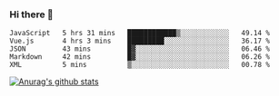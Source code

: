 ### Hi there 👋



<!--
**webB1an/webB1an** is a ✨ _special_ ✨ repository because its `README.md` (this file) appears on your GitHub profile.

Here are some ideas to get you started:

- 🔭 I’m currently working on ...
- 🌱 I’m currently learning ...
- 👯 I’m looking to collaborate on ...
- 🤔 I’m looking for help with ...
- 💬 Ask me about ...
- 📫 How to reach me: ...
- 😄 Pronouns: ...
- ⚡ Fun fact: ...
-->

<!--START_SECTION:waka-->
```text
JavaScript   5 hrs 31 mins   ████████████▒░░░░░░░░░░░░   49.14 % 
Vue.js       4 hrs 3 mins    █████████░░░░░░░░░░░░░░░░   36.17 % 
JSON         43 mins         █▓░░░░░░░░░░░░░░░░░░░░░░░   06.46 % 
Markdown     42 mins         █▓░░░░░░░░░░░░░░░░░░░░░░░   06.26 % 
XML          5 mins          ▒░░░░░░░░░░░░░░░░░░░░░░░░   00.78 % 
```
<!--END_SECTION:waka-->


[![Anurag's github stats](https://github-readme-stats.vercel.app/api?username=webB1an&show_icons=true&theme=radical)](https://github.com/anuraghazra/github-readme-stats)

